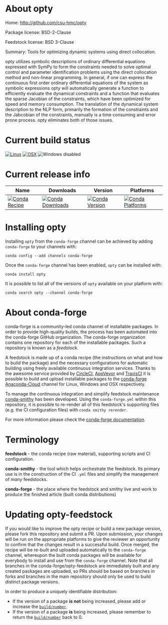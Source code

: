 About opty
==========

Home: http://github.com/csu-hmc/opty

Package license: BSD-2-Clause

Feedstock license: BSD 3-Clause

Summary: Tools for optimizing dynamic systems using direct collocation.

opty utilizes symbolic descriptions of ordinary differential equations
expressed with SymPy to form the constraints needed to solve optimal
control and parameter identification problems using the direct collocation
method and non-linear programming. In general, if one can express the
continuous first order ordinary differential equations of the system as
symbolic expressions opty will automatically generate a function to
efficiently evaluate the dynamical constraints and a function that
evaluates the sparse Jacobian of the constraints, which have been optimized
for speed and memory consumption. The translation of the dynamical system
description to the NLP form, primarily the formation of the constraints and
the Jabcobian of the constraints, manually is a time consuming and error
prone process. opty eliminates both of those issues.


Current build status
====================

[![Linux](https://img.shields.io/circleci/project/github/conda-forge/opty-feedstock/master.svg?label=Linux)](https://circleci.com/gh/conda-forge/opty-feedstock)
[![OSX](https://img.shields.io/travis/conda-forge/opty-feedstock/master.svg?label=macOS)](https://travis-ci.org/conda-forge/opty-feedstock)
![Windows disabled](https://img.shields.io/badge/Windows-disabled-lightgrey.svg)

Current release info
====================

| Name | Downloads | Version | Platforms |
| --- | --- | --- | --- |
| [![Conda Recipe](https://img.shields.io/badge/recipe-opty-green.svg)](https://anaconda.org/conda-forge/opty) | [![Conda Downloads](https://img.shields.io/conda/dn/conda-forge/opty.svg)](https://anaconda.org/conda-forge/opty) | [![Conda Version](https://img.shields.io/conda/vn/conda-forge/opty.svg)](https://anaconda.org/conda-forge/opty) | [![Conda Platforms](https://img.shields.io/conda/pn/conda-forge/opty.svg)](https://anaconda.org/conda-forge/opty) |

Installing opty
===============

Installing `opty` from the `conda-forge` channel can be achieved by adding `conda-forge` to your channels with:

```
conda config --add channels conda-forge
```

Once the `conda-forge` channel has been enabled, `opty` can be installed with:

```
conda install opty
```

It is possible to list all of the versions of `opty` available on your platform with:

```
conda search opty --channel conda-forge
```


About conda-forge
=================

conda-forge is a community-led conda channel of installable packages.
In order to provide high-quality builds, the process has been automated into the
conda-forge GitHub organization. The conda-forge organization contains one repository
for each of the installable packages. Such a repository is known as a *feedstock*.

A feedstock is made up of a conda recipe (the instructions on what and how to build
the package) and the necessary configurations for automatic building using freely
available continuous integration services. Thanks to the awesome service provided by
[CircleCI](https://circleci.com/), [AppVeyor](https://www.appveyor.com/)
and [TravisCI](https://travis-ci.org/) it is possible to build and upload installable
packages to the [conda-forge](https://anaconda.org/conda-forge)
[Anaconda-Cloud](https://anaconda.org/) channel for Linux, Windows and OSX respectively.

To manage the continuous integration and simplify feedstock maintenance
[conda-smithy](https://github.com/conda-forge/conda-smithy) has been developed.
Using the ``conda-forge.yml`` within this repository, it is possible to re-render all of
this feedstock's supporting files (e.g. the CI configuration files) with ``conda smithy rerender``.

For more information please check the [conda-forge documentation](https://conda-forge.org/docs/).

Terminology
===========

**feedstock** - the conda recipe (raw material), supporting scripts and CI configuration.

**conda-smithy** - the tool which helps orchestrate the feedstock.
                   Its primary use is in the construction of the CI ``.yml`` files
                   and simplify the management of *many* feedstocks.

**conda-forge** - the place where the feedstock and smithy live and work to
                  produce the finished article (built conda distributions)


Updating opty-feedstock
=======================

If you would like to improve the opty recipe or build a new
package version, please fork this repository and submit a PR. Upon submission,
your changes will be run on the appropriate platforms to give the reviewer an
opportunity to confirm that the changes result in a successful build. Once
merged, the recipe will be re-built and uploaded automatically to the
`conda-forge` channel, whereupon the built conda packages will be available for
everybody to install and use from the `conda-forge` channel.
Note that all branches in the conda-forge/opty-feedstock are
immediately built and any created packages are uploaded, so PRs should be based
on branches in forks and branches in the main repository should only be used to
build distinct package versions.

In order to produce a uniquely identifiable distribution:
 * If the version of a package **is not** being increased, please add or increase
   the [``build/number``](https://conda.io/docs/user-guide/tasks/build-packages/define-metadata.html#build-number-and-string).
 * If the version of a package **is** being increased, please remember to return
   the [``build/number``](https://conda.io/docs/user-guide/tasks/build-packages/define-metadata.html#build-number-and-string)
   back to 0.
